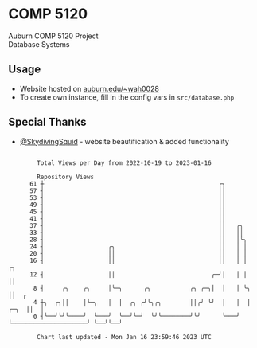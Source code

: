 # COMP 5120
Auburn COMP 5120 Project  
Database Systems

## Usage
- Website hosted on [auburn.edu/~wah0028](https://webhome.auburn.edu/~wah0028/)
- To create own instance, fill in the config vars in `src/database.php`

## Special Thanks
- [@SkydivingSquid](https://github.com/SkydivingSquid) - website beautification & added functionality

```

        Total Views per Day from 2022-10-19 to 2023-01-16

        Repository Views
      61 ┼                                                 ╭╮
      57 ┤                                                 ││
      53 ┤                                                 ││
      49 ┤                                                 ││
      45 ┤                                                 ││
      41 ┤                                                 ││
      37 ┤                                                 ││   ╭╮
      33 ┤                                                 ││   ││
      28 ┤                                                 ││   │╰╮
      24 ┤                  ╭╮                             ││   │ │
      20 ┤                  ││                             ││   │ │
      16 ┤                  ││                             ││   │ │                           ╭╮
      12 ┤                  ││                           ╭─╯│   │ │                           ││
       8 ┤     ╭╮    ╭╮     │╰─╮      ╭╮           ╭╮ ╭─╮│  │   │ ╰╮                          ││  ╭
       4 ┼╮  ╭╮││    │╰─╮   │  │  ╭╮ ╭╯╰╮╭╮        ││╭╯ ╰╯  │   │  │                     ╭─╮  ││  │
       0 ┤╰──╯╰╯╰────╯  ╰───╯  ╰──╯╰─╯  ╰╯╰────────╯╰╯      ╰───╯  ╰─────────────────────╯ ╰──╯╰──╯

        Chart last updated - Mon Jan 16 23:59:46 2023 UTC
        
```
